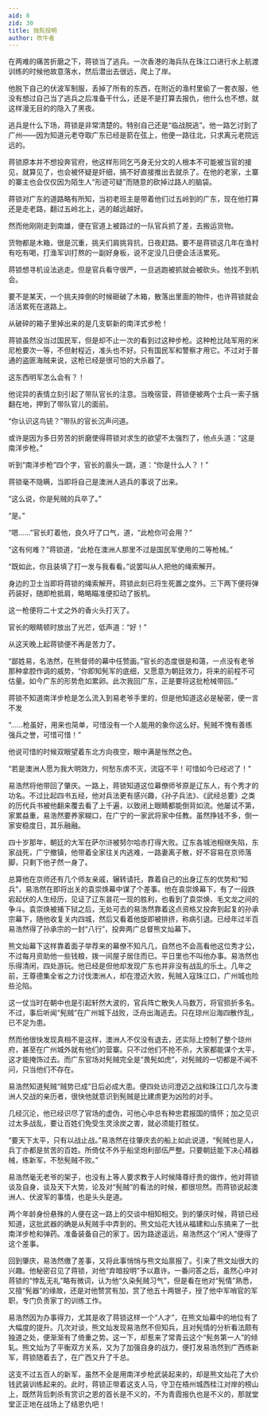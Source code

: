 ```yaml
---
aid: 8
zid: 30
title: 抛髡投明
author: 吹牛者
---
```


在两难的痛苦折磨之下，蒋锁当了逃兵。一次香港的海兵队在珠江口进行水上航渡训练的时候他故意落水，然后潜出去很远，爬上了岸。

他脱下自己的伏波军制服，丢掉了所有的东西，在附近的渔村里偷了一套衣服，他没有想过自己当了逃兵之后准备干什么，还是不是打算去报仇，他什么也不想，就这样漫无目的的隐入了黑夜。

逃兵是什么下场，蒋锁是非常清楚的。特别自己还是“临战脱逃”。他一路乞讨到了广州――因为知道元老夺取广东已经是箭在弦上，他便一路往北，只求离元老院远远的。

蒋锁原本并不想投奔官府，他这样形同乞丐身无分文的人根本不可能被当官的接见，就算见了，也会被怀疑是奸细，搞不好直接推出去就杀了。在他的老家，土寨的寨主也会仅仅因为陌生人“形迹可疑”而随意的砍掉过路人的脑袋。

蒋锁对广东的道路略有所知，当初老班主是带着他们过五岭到的广东，现在他打算还是走老路，翻过五岭北上，逃的越远越好。

然而他刚刚走到南雄，便在官道上被路过的一队官兵抓了差，去搬运货物。

货物都是木箱，很是沉重，挑夫们肩挑背抗，日夜赶路。要不是蒋锁这几年在渔村有吃有喝，打渔军训打熬的一副好身板，说不定没几日便会活活累死。

蒋锁想寻机设法逃走。但是官兵看守很严，一旦逃跑被抓就会被砍头。他找不到机会。

要不是某天，一个挑夫摔倒的时候砸破了木箱，散落出里面的物件，也许蒋锁就会活活累死在道路上。

从破碎的箱子里掉出来的是几支崭新的南洋式步枪！

蒋锁虽然没当过国民军，但是却不止一次的看到过这种步枪。这种枪比陆军用的米尼枪要次一等，不但射程近，准头也不好。只有国民军和警察才用它。不过对于普通的盗匪海贼来说，这枪已经是很可怕的大杀器了。

这东西明军怎么会有？！

他诧异的表情立刻引起了带队官长的注意。当晚宿营，蒋锁便被两个士兵一索子捆翻在地，押到了带队官儿的面前。

“你认识这鸟铳？”带队的官长沉声问道。

或许是因为多日劳苦的折磨使得蒋锁对求生的欲望不太强烈了，他点头道：“这是南洋步枪。”

听到“南洋步枪”四个字，官长的眉头一跳，道：“你是什么人？！”

蒋锁毫不隐瞒，当即将自己是澳洲人逃兵的事说了出来。

“这么说，你是髡贼的兵卒了。”

“是。”

“嗯……”官长盯着他，良久吁了口气，道，“此枪你可会用？”

“这有何难？”蒋锁道，“此枪在澳洲人那里不过是国民军使用的二等枪械。”

“既如此，你且装填了打一发与我看看。”说罢叫从人把他的绳索解开。

身边的卫士当即将蒋锁的绳索解开。蒋锁此刻已将生死置之度外。三下两下便将弹药装好，随即枪抵肩，略略瞄准便扣动了扳机。

这一枪便将二十丈之外的香火头打灭了。

官长的眼睛顿时放出了光芒，低声道：“好！”

从这天晚上起蒋锁便不再是苦力了。

“鄙姓易，名浩然，在熊督师的幕中任赞画。”官长的态度很是和蔼，一点没有老爷那种拿腔作调的威势，“你即知髡军的底细，又愿意为朝廷效力，将来的前程不可估量。如今广东的形势危如累卵。此次我回广东，正是要将这批枪械带回。”

蒋锁不知道南洋步枪是怎么流入到易老爷手里的，但是他知道这必是秘密，便一言不发

“……枪虽好，用来也简单，可惜没有一个人能用的象你这么好。髡贼不愧有善练强兵之誉，可惜可惜！”

他说可惜的时候双眼望着东北方向夜空，眼中满是怅然之色。

“若是澳洲人愿为我大明效力，何愁东虏不灭，流寇不平！可惜如今已经迟了！”

易浩然将他带回了肇庆。一路上，蒋锁知道这位幕僚师爷原是辽东人，有个秀才的功名。不过比起四书五经，他对兵法更有感兴趣，《孙子兵法》、《武经总要》之类的历代兵书被他翻来覆去看了上千遍，以致闭上眼睛都能倒背如流。他屡试不第，家累益重，易浩然要养家糊口，在广宁的一家武将家中任教。虽然挣钱不多，倒一家安稳度日，其乐融融。

四十岁那年，朝廷的大军在萨尔浒被努尔哈赤打得大败。辽东各城池相继失陷，东家战死，广宁撤镇，他带着全家往关内逃难，一路妻离子散，好不容易在京师落脚，只剩下他孑然一身了。

总算他在京师还有几个师友亲戚，辗转请托，靠着自己的出身辽东的优势和“知兵”，易浩然在即将出关的袁崇焕幕中谋了个差事。他在袁崇焕幕下，有了一段跌宕起伏的人生经历，见证了辽东昙花一现的胜利，也看到了袁崇焕、毛文龙之间的争斗。袁崇焕被捕下狱之后，无处可去的易浩然靠着这点资格又投奔到起复的孙承宗幕下，随他收复关内四城，然后又看着他旋即被排挤，称病引退。已经年过半百易浩然得了孙承宗的一封“八行”，投奔两广总督熊文灿幕下。

熊文灿幕下这样靠着面子举荐来的幕僚不知凡几，自然也不会高看他这位秀才公，不过每月资助他一些钱粮，拨一间屋子居住而已。平日里也不叫他办事。易浩然也乐得清闲，四处游玩。他已经是但他却发现广东也并非没有战乱的乐土。几年之前，王尊德集全省之力讨伐澳洲人，却在澄迈大败，髡贼入寇珠江口，广州城也险些沦陷。

这一仗当时在朝中也是引起轩然大波的，官兵阵亡散失人马数万，将官损折多名。不过，事后听闻“髡贼”在广州城下战败，泛舟出海逃去。只在琼州沿海四散作乱，已不足为患。

然而他很快发现真相不是这样，澳洲人不仅没有退去，还实际上控制了整个琼州府，甚至在广州城外就有他们的营寨。只不过他们不抢不杀，大家都能谋个太平，这才能掩饰过去。而广东官场对髡贼完全是“畏髡如虎”，对髡贼的一切都是不闻不问，只当他们不存在。

易浩然知道髡贼“贼势已成”日后必成大患。便四处访问澄迈之战和珠江口几次与澳洲人交战的亲历者，很快他就意识到髡贼是比建虏更为凶险的对手。

几经沉沦，他已经识尽了官场的虚伪，可他心中总有种忠君报国的情怀；加之见识过太多战乱，要让百姓们免受生灵涂炭之害，就必须能打胜仗。

“要天下太平，只有以战止战。”易浩然在往肇庆去的船上如此说道，“髡贼也是人，兵丁亦都是贫苦的百姓。所倚仗不外乎船坚炮利部伍严整。只要朝廷能下决心精器械，练新军，不愁髡贼不败。”

易浩然毫无老爷的架子，也没有上等人要求教于人时候降尊纡贵的做作，他对蒋锁谈及自身，谈及天下大势，论及对“髡贼”的看法的时候，都很坦然。而蒋锁说起澳洲人、伏波军的事情，也是头头是道。

两个年龄身份悬殊的人便在这一路上的交谈中相知相交。到的肇庆时候，蒋锁已经知道，这批武器的确是从髡贼手中弄到的。熊文灿花大钱从福建和山东搞来了一批南洋步枪和弹药。准备装备自己的家丁。因为路途遥远，易浩然这个“闲人”便得了这个差事。

回到肇庆，易浩然缴了差事，又将此事悄悄与熊文灿禀报了。引来了熊文灿很大的兴趣。他秘密召见了蒋锁，对他“弃暗投明”予以嘉许。一番问答之后，虽然心中对蒋锁的“悖乱无礼”略有微词，认为他“久染髡贼习气”，但是看在他对“髡情”熟悉，又擅“髡器”的缘故，还是对他赞赏有加，赏了他五十两银子，授了他中军哨官的军职，专门负责家丁的训练工作。

易浩然因为办事得力，尤其是收了蒋锁这样一个“人才”，在熊文灿幕中的地位有了大幅度的提升。几次对谈，熊文灿发现易浩然不但知兵，且对髡情的分析看法颇有独道之处，便渐渐有了倚重之势。这一下，却惹来了常青云这个“髡务第一人”的倾轧。熊文灿为了平衡双方关系，又为了加强自身的战力，便打发易浩然到广西练新军，蒋锁随着去了，在广西又升了千总。

这支不过五百人的新军，虽然不全是用南洋步枪武装起来的，却是熊文灿花了大价钱武装训练起来的。此时，蒋锁正带着这支人马，守卫在梧州城西桂江对岸的榜山上，既然背后刺杀有赏识之恩的首长是不义的，不为青霞报仇也是不义的，那就堂堂正正地在战场上了结恩仇吧！
